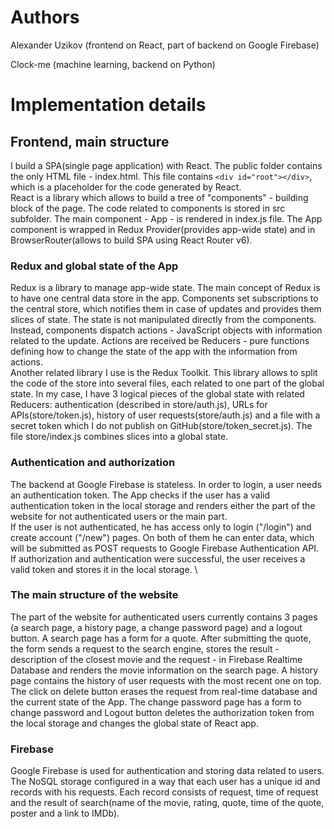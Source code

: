 # Authors

Alexander Uzikov (frontend on React, part of backend on Google Firebase)

Clock-me (machine learning, backend on Python)

# Implementation details

## Frontend, main structure

I build a SPA(single page application) with React. The public folder contains the only HTML file - index.html. This file contains `<div id="root"></div>`, which is a placeholder for the code generated by React.\
React is a library which allows to build a tree of "components" - building block of the page. The code related to components is stored in src subfolder. The main component - App - is rendered in index.js file. The App component is wrapped in Redux Provider(provides app-wide state) and in BrowserRouter(allows to build SPA using React Router v6).

### Redux and global state of the App

Redux is a library to manage app-wide state. The main concept of Redux is to have one central data store in the app. Components set subscriptions to the central store, which notifies them in case of updates and provides them slices of state. The state is not manipulated directly from the components. Instead, components dispatch actions - JavaScript objects with information related to the update. Actions are received be Reducers - pure functions defining how to change the state of the app with the information from actions.\
Another related library I use is the Redux Toolkit. This library allows to split the code of the store into several files, each related to one part of the global state. In my case, I have 3 logical pieces of the global state with related Reducers: authentication (described in store/auth.js), URLs for APIs(store/token.js), history of user requests(store/auth.js) and a file with a secret token which I do not publish on GitHub(store/token_secret.js). The file store/index.js combines slices into a global state.

### Authentication and authorization

The backend at Google Firebase is stateless. In order to login, a user needs an authentication token. The App checks if the user has a valid authentication token in the local storage and renders either the part of the website for not authenticated users or the main part. \
If the user is not authenticated, he has access only to login ("/login") and create account ("/new") pages. On both of them he can enter data, which will be submitted as POST requests to Google Firebase Authentication API. If authorization and authentication were successful, the user receives a valid token and stores it in the local storage. \

### The main structure of the website

The part of the website for authenticated users currently contains 3 pages (a search page, a history page, a change password page) and a logout button. A search page has a form for a quote. After submitting the quote, the form sends a request to the search engine, stores the result - description of the closest movie and the request - in Firebase Realtime Database and renders the movie information on the search page. A history page contains the history of user requests with the most recent one on top. The click on delete button erases the request from real-time database and the current state of the App. The change password page has a form to change password and Logout button deletes the authorization token from the local storage and changes the global state of React app.

### Firebase

Google Firebase is used for authentication and storing data related to users. The NoSQL storage configured in a way that each user has a unique id and records with his requests. Each record consists of request, time of request and the result of search(name of the movie, rating, quote, time of the quote, poster and a link to IMDb).
